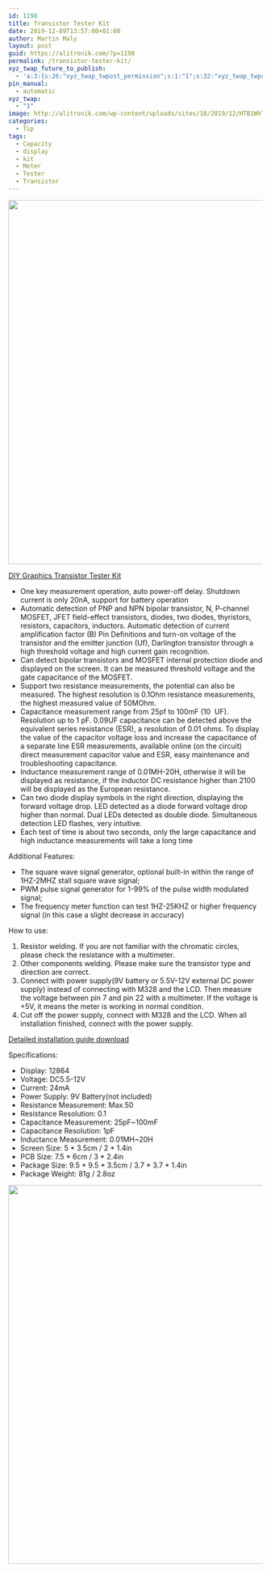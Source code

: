 ```yaml
---
id: 1198
title: Transistor Tester Kit
date: 2019-12-09T13:57:00+01:00
author: Martin Maly
layout: post
guid: https://alitronik.com/?p=1198
permalink: /transistor-tester-kit/
xyz_twap_future_to_publish:
  - 'a:3:{s:26:"xyz_twap_twpost_permission";s:1:"1";s:32:"xyz_twap_twpost_image_permission";s:1:"1";s:18:"xyz_twap_twmessage";s:26:"{POST_TITLE} - {PERMALINK}";}'
pin_manual:
  - automatic
xyz_twap:
  - "1"
image: http://alitronik.com/wp-content/uploads/sites/18/2019/12/HTB1WhTEqv9TBuNjy0Fcq6zeiFXaH.jpg
categories:
  - Tip
tags:
  - Capacity
  - display
  - kit
  - Meter
  - Tester
  - Transistor
---
```


<img loading="lazy" width="750" height="720" src="https://alitronik.com/wp-content/uploads/sites/18/2019/12/HTB1WhTEqv9TBuNjy0Fcq6zeiFXaH.jpg" alt="" class="wp-image-1200" srcset="https://alitronik.com/wp-content/uploads/sites/18/2019/12/HTB1WhTEqv9TBuNjy0Fcq6zeiFXaH.jpg 750w, https://alitronik.com/wp-content/uploads/sites/18/2019/12/HTB1WhTEqv9TBuNjy0Fcq6zeiFXaH-300x288.jpg 300w, https://alitronik.com/wp-content/uploads/sites/18/2019/12/HTB1WhTEqv9TBuNjy0Fcq6zeiFXaH-351x337.jpg 351w, https://alitronik.com/wp-content/uploads/sites/18/2019/12/HTB1WhTEqv9TBuNjy0Fcq6zeiFXaH-460x442.jpg 460w" sizes="(max-width: 750px) 100vw, 750px" />

[DIY Graphics Transistor Tester Kit](http://s.click.aliexpress.com/e/pjJlRYs0)

- One key measurement operation, auto power-off delay. Shutdown current is only 20nA, support for battery operation
- Automatic detection of PNP and NPN bipolar transistor, N, P-channel MOSFET, JFET field-effect transistors, diodes, two diodes, thyristors, resistors, capacitors, inductors. Automatic detection of current amplification factor (B) Pin Definitions and turn-on voltage of the transistor and the emitter junction (Uf), Darlington transistor through a high threshold voltage and high current gain recognition.
- Can detect bipolar transistors and MOSFET internal protection diode and displayed on the screen. It can be measured threshold voltage and the gate capacitance of the MOSFET.
- Support two resistance measurements, the potential can also be measured. The highest resolution is 0.1Ohm resistance measurements, the highest measured value of 50MOhm.
- Capacitance measurement range from 25pf to 100mF (10  UF). Resolution up to 1 pF. 0.09UF capacitance can be detected above the equivalent series resistance (ESR), a resolution of 0.01 ohms. To display the value of the capacitor voltage loss and increase the capacitance of a separate line ESR measurements, available online (on the circuit) direct measurement capacitor value and ESR, easy maintenance and troubleshooting capacitance.
- Inductance measurement range of 0.01MH-20H, otherwise it will be displayed as resistance, if the inductor DC resistance higher than 2100 will be displayed as the European resistance.
- Can two diode display symbols in the right direction, displaying the forward voltage drop. LED detected as a diode forward voltage drop higher than normal. Dual LEDs detected as double diode. Simultaneous detection LED flashes, very intuitive.
- Each test of time is about two seconds, only the large capacitance and high inductance measurements will take a long time

Additional Features:

- The square wave signal generator, optional built-in within the range of 1HZ-2MHZ stall square wave signal;
- PWM pulse signal generator for 1-99% of the pulse width modulated signal;
- The frequency meter function can test 1HZ-25KHZ or higher frequency signal (in this case a slight decrease in accuracy)

How to use:

1. Resistor welding. If you are not familiar with the chromatic circles, please check the resistance with a multimeter.
2. Other components welding. Please make sure the transistor type and direction are correct.
3. Connect with power supply(9V battery or 5.5V-12V external DC power supply) instead of connecting with M328 and the LCD. Then measure the voltage between pin 7 and pin 22 with a multimeter. If the voltage is +5V, it means the meter is working in normal condition.
4. Cut off the power supply, connect with M328 and the LCD. When all installation finished, connect with the power supply.

[Detailed installation guide download](https://www.dropbox.com/sh/uo7nr7xet09esbu/AAAMAjU0sE2hFqCXe0VAsGM_a?dl=0)

Specifications:

- Display: 12864
- Voltage: DC5.5-12V
- Current: 24mA
- Power Supply: 9V Battery(not included)
- Resistance Measurement: Max.50
- Resistance Resolution: 0.1
- Capacitance Measurement: 25pF~100mF
- Capacitance Resolution: 1pF
- Inductance Measurement: 0.01MH~20H
- Screen Size: 5 \* 3.5cm / 2 \* 1.4in
- PCB Size: 7.5 \* 6cm / 3 \* 2.4in
- Package Size: 9.5 \* 9.5 \* 3.5cm / 3.7 \* 3.7 \* 1.4in
- Package Weight: 81g / 2.8oz <figure class="wp-block-image size-large">

<img loading="lazy" width="969" height="749" src="https://alitronik.com/wp-content/uploads/sites/18/2019/12/H4fbe22d235e54c249a7898dd6c842de6w.jpg" alt="" class="wp-image-1199" srcset="https://alitronik.com/wp-content/uploads/sites/18/2019/12/H4fbe22d235e54c249a7898dd6c842de6w.jpg 969w, https://alitronik.com/wp-content/uploads/sites/18/2019/12/H4fbe22d235e54c249a7898dd6c842de6w-300x232.jpg 300w, https://alitronik.com/wp-content/uploads/sites/18/2019/12/H4fbe22d235e54c249a7898dd6c842de6w-768x594.jpg 768w, https://alitronik.com/wp-content/uploads/sites/18/2019/12/H4fbe22d235e54c249a7898dd6c842de6w-351x271.jpg 351w, https://alitronik.com/wp-content/uploads/sites/18/2019/12/H4fbe22d235e54c249a7898dd6c842de6w-460x356.jpg 460w" sizes="(max-width: 969px) 100vw, 969px" /> </figure>
